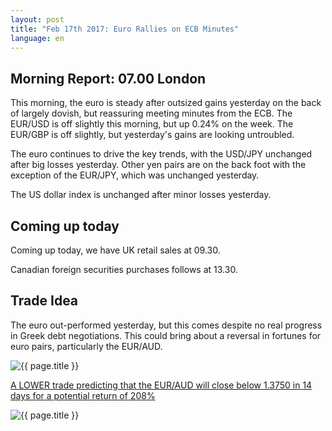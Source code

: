 ```yaml
---
layout: post
title: "Feb 17th 2017: Euro Rallies on ECB Minutes"
language: en
---
```

## Morning Report: 07.00 London

This morning, the euro is steady after outsized gains yesterday on the back of largely dovish, but reassuring meeting minutes from the ECB. The EUR/USD is off slightly this morning, but up 0.24% on the week. The EUR/GBP is off slightly, but yesterday's gains are looking untroubled. 

The euro continues to drive the key trends, with the USD/JPY unchanged after big losses yesterday. Other yen pairs are on the back foot with the exception of the EUR/JPY, which was unchanged yesterday. 

The US dollar index is unchanged after minor losses yesterday.

## Coming up today

Coming up today, we have UK retail sales at 09.30. 

Canadian foreign securities purchases follows at 13.30.

## Trade Idea

The euro out-performed yesterday, but this comes despite no real progress in Greek debt negotiations. This could bring about a reversal in fortunes for euro pairs, particularly the EUR/AUD.

<img class="post-image" src="{{ site.url }}/images/2017-02-17_06-44-56.jpg" alt="{{ page.title }}">

<a href="http://%LINK%%?currency=GBP&market=forex&underlying=frxEURAUD&formname=higherlower&duration_amount=14&duration_units=d&amount=10&amount_type=payout&expiry_type=duration&barrier=1.3750" target="_blank">A LOWER trade predicting that the EUR/AUD will close below 1.3750 in 14 days for a potential return of 208%</a>

<img class="post-image" src="{{ site.url }}/images/2017-02-17_06-54-20.jpg" alt="{{ page.title }}">